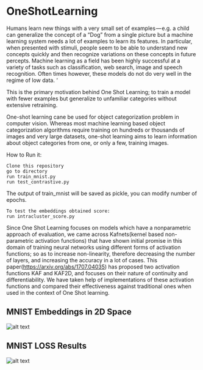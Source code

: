 # OneShotLearning
Humans learn new things with a very small set of examples — e.g. a child can generalize the concept of a “Dog” from a single picture but a machine learning system needs a lot of examples to learn its features. In particular, when presented with stimuli, people seem to be able to understand new concepts quickly and then recognize variations on these concepts in future percepts. Machine learning as a field has been highly successful at a variety of tasks such as classification, web search, image and speech recognition. Often times however, these models do not do very well in the regime of low data. ‘

This is the primary motivation behind One Shot Learning; to train a model with fewer examples but generalize to unfamiliar categories without extensive retraining.

One-shot learning cane be used for object categorization problem in computer vision. Whereas most machine learning based object categorization algorithms require training on hundreds or thousands of images and very large datasets, one-shot learning aims to learn information about object categories from one, or only a few, training images.

How to Run it:
```
Clone this repository
go to directory
run train_mnist.py 
run test_contrastive.py
```
The output of train_mnist will be saved as pickle, you can modify number of epochs.
```
To test the embeddings obtained score:
run intracluster_score.py
```

Since One Shot Learning focuses on models which have a nonparametric approach of evaluation, we came across Kafnets(kernel based non-parametric activation functions) that have shown initial promise in this domain of training neural networks using different forms of activation functions; so as to increase non-linearity, therefore decreasing the number of layers, and increasing the accuracy in a lot of cases. This paper(https://arxiv.org/abs/1707.04035) has proposed two activation functions KAF and KAF2D, and focuses on their nature of continuity and differentiability. We have taken help of implementations of these activation functions and compared their effectiveness against traditional ones when used in the context of One Shot learning.

## MNIST Embeddings in 2D Space
![alt text](https://github.com/shruti-jadon/OneShotLearning/blob/master/Results_2/embeddings_Combined.jpg)
## MNIST LOSS Results
![alt text](https://github.com/shruti-jadon/OneShotLearning/blob/master/Results_2/MNISTLoss.jpg)
